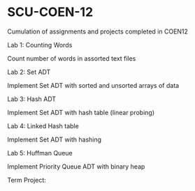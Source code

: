 # SCU-COEN-12
Cumulation of assignments and projects completed in COEN12

Lab 1: Counting Words
  
  Count number of words in assorted text files

Lab 2: Set ADT

 Implement Set ADT with sorted and unsorted arrays of data

Lab 3: Hash ADT

Implement Set ADT with hash table (linear probing)

Lab 4: Linked Hash table

Implement Set ADT with hashing

Lab 5: Huffman Queue

Implement Priority Queue ADT with binary heap

Term Project:

